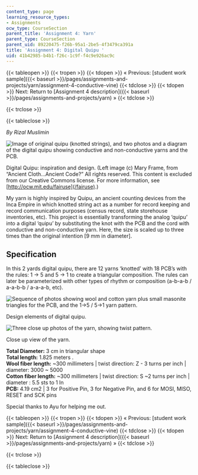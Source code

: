 ```yaml
---
content_type: page
learning_resource_types:
- Assignments
ocw_type: CourseSection
parent_title: 'Assignment 4: Yarn'
parent_type: CourseSection
parent_uid: 89220475-f26b-95a1-2be5-4f3479ca391a
title: 'Assignment 4: Digital Quipu '
uid: 41b42985-b4b1-f26c-1c9f-f4c9e926ac9c
---
```


{{< tableopen >}}
{{< tropen >}}
{{< tdopen >}}
« Previous: [student work sample]({{< baseurl >}}/pages/assignments-and-projects/yarn/assignment-4-conductive-vine)
{{< tdclose >}}
{{< tdopen >}}
Next: Return to [Assignment 4 description]({{< baseurl >}}/pages/assignments-and-projects/yarn) »
{{< tdclose >}}

{{< trclose >}}

{{< tableclose >}}

_By Rizal Muslimin_

![Image of original quipu (knotted strings), and two photos and a diagram of the digital quipu showing conductive and non-conductive yarns and the PCB.](/courses/media-arts-and-sciences/mas-962-special-topics-new-textiles-spring-2010/assignments-and-projects/yarn/assignment-4-digital-quipu/quipu.jpg)

Digital Quipu: inspiration and design. (Left image (c) Mary Frame, from “Ancient Cloth...Ancient Code?” All rights reserved. This content is excluded from our Creative Commons license. For more information, see [http://ocw.mit.edu/fairuse](/fairuse).)

My yarn is highly inspired by Quipu, an ancient counting devices from the Inca Empire in which knotted string act as a number for record keeping and record communication purposes (census record, state storehouse inventories, etc). This project is essentially transforming the analog ‘quipu’ into a digital ‘quipu’ by substituting the knot with the PCB and the cord with conductive and non-conductive yarn. Here, the size is scaled up to three times than the original intention \[9 mm in diameter\].

Specification
-------------

In this 2 yards digital quipu, there are 12 yarns ‘knotted’ with 18 PCB’s with the rules: 1 -> 5 and 5 -> 1 to create a triangular composition. The rules can later be parameterized with other types of rhythm or composition (a-b-a-b / a-a-b-b / a-a-a-b, etc).

![Sequence of photos showing wool and cotton yarn plus small masonite triangles for the PCB, and the 1->5 / 5->1 yarn pattern.](/courses/media-arts-and-sciences/mas-962-special-topics-new-textiles-spring-2010/assignments-and-projects/yarn/assignment-4-digital-quipu/quipu2.jpg)

Design elements of digital quipu.

![Three close up photos of the yarn, showing twist pattern.](/courses/media-arts-and-sciences/mas-962-special-topics-new-textiles-spring-2010/assignments-and-projects/yarn/assignment-4-digital-quipu/quipu3.jpg)

Close up view of the yarn.

**Total Diameter:** 3 cm in triangular shape  
**Total length:** 1.825 meters .  
**Wool fiber length:** ~300 millimeters | twist direction: Z - 3 turns per inch | diameter: 3000 ~ 5000  
**Cotton fiber length:** ~300 millimeters | twist direction: S ~2 turns per inch | diameter : 5.5 sts to 1 In  
**PCB:** 4.19 cm2 | 3 for Positive Pin, 3 for Negative Pin, and 6 for MOSI, MISO, RESET and SCK pins

Special thanks to Ayu for helping me out.

{{< tableopen >}}
{{< tropen >}}
{{< tdopen >}}
« Previous: [student work sample]({{< baseurl >}}/pages/assignments-and-projects/yarn/assignment-4-conductive-vine)
{{< tdclose >}}
{{< tdopen >}}
Next: Return to [Assignment 4 description]({{< baseurl >}}/pages/assignments-and-projects/yarn) »
{{< tdclose >}}

{{< trclose >}}

{{< tableclose >}}